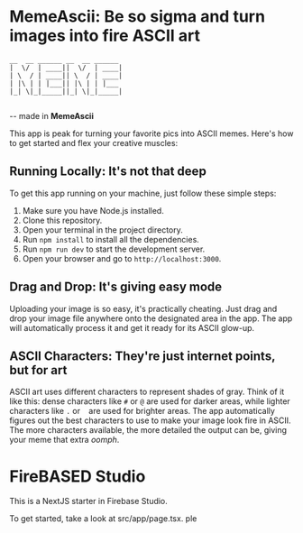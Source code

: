# MemeAscii: Be so sigma and turn images into fire ASCII art
```
__  __ ______ __  __ ______
|  \/  | ____||  \/  | ____|
| \  / | ____|| \  / | ____|
| |\ | | |___|| |\ | | |___
|_| \|_|_____||_| \|_|_____|


```
-- made in **MemeAscii**


This app is peak for turning your favorite pics into ASCII memes. Here's how to get started and flex your creative muscles:

## Running Locally: It's not that deep

To get this app running on your machine, just follow these simple steps:

1. Make sure you have Node.js installed.
2. Clone this repository.
3. Open your terminal in the project directory.
4. Run `npm install` to install all the dependencies.
5. Run `npm run dev` to start the development server.
6. Open your browser and go to `http://localhost:3000`.

## Drag and Drop: It's giving easy mode

Uploading your image is so easy, it's practically cheating. Just drag and drop your image file anywhere onto the designated area in the app. The app will automatically process it and get it ready for its ASCII glow-up.

## ASCII Characters: They're just internet points, but for art

ASCII art uses different characters to represent shades of gray. Think of it like this: dense characters like `#` or `@` are used for darker areas, while lighter characters like `.` or ` ` are used for brighter areas. The app automatically figures out the best characters to use to make your image look fire in ASCII. The more characters available, the more detailed the output can be, giving your meme that extra *oomph*.
# FireBASED Studio

This is a NextJS starter in Firebase Studio.

To get started, take a look at src/app/page.tsx.
ple
